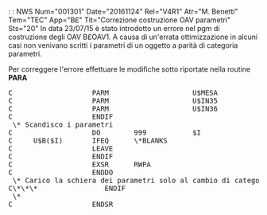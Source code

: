  :  : NWS Num="001301" Date="20161124" Rel="V4R1" Atr="M. Benetti" Tem="TEC" App="B£" Tit="Correzione costruzione OAV parametri" Sts="20"
In data 23/07/15 è stato introdotto un errore nel pgm di costruzione degli OAV B£OAV1.
A causa di un'errata ottimizzazione in alcuni casi non venivano scritti i parametri di un oggetto a parità di categoria parametri.

Per correggere l'errore effettuare le modifiche sotto riportate nella routine **PARA** 
<pre>
C                   PARM                    U$MESA            7
C                   PARM                    U$IN35            1
C                   PARM                    U$IN36            1
C                   ENDIF                                                    <-- RIGA AGGIUNTA
 \* Scandisco i parametri
C                   DO        999           $I                5 0
C     U$B($I)       IFEQ      \*BLANKS
C                   LEAVE
C                   ENDIF
C                   EXSR      RWPA
C                   ENDDO
 \* Carico la schiera dei parametri solo al cambio di categoria, ma li scrivo sempre
C\*\*\*                ENDIF                                                    <-- RIGA COMMENTATA
 \*
C                   ENDSR
</pre>
